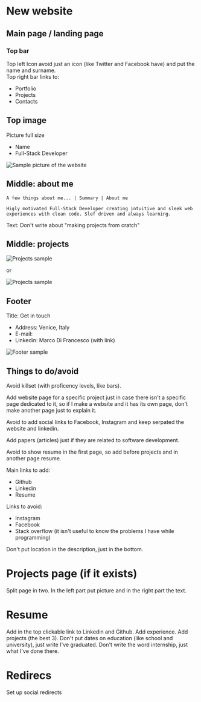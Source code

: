 # New website
## Main page / landing page
### Top bar
Top left Icon avoid just an icon (like Twitter and Facebook have) and put the name and surname.  
Top right bar links to:
- Portfolio
- Projects
- Contacts

## Top image
Picture full size
- Name
- Full-Stack Developer


![Sample picture of the website](https://i.imgur.com/xKTVMUx.png)

## Middle: about me
```
A few things about me... | Summary | About me

Higly motivated Full-Stack Developer creating intuitive and sleek web experiences with clean code. Slef driven and always learning.
```

Text:
Don't write about 
"making projects from cratch"

## Middle: projects
![Projects sample](https://i.imgur.com/QfrJFsB.png)

or

![Projects sample](https://i.imgur.com/VxTvhgn.png)


## Footer
Title: Get in touch
- Address: Venice, Italy
- E-mail: 
- Linkedin: Marco Di Francesco (with link)

![Footer sample](https://i.imgur.com/5Xni3c7.png)

## Things to do/avoid
Avoid killset (with proficency levels, like bars).

Add website page for a specific project just in case there isn't a specific page dedicated to it, so if I make a website and it has its own page, don't make another page just to explain it.

Avoid to add social links to Facebook, Instagram and keep serpated the website and linkedin.

Add papers (articles) just if they are related to software development.

Avoid to show resume in the first page, so add before projects and in another page resume.

Main links to add:
- Github
- Linkedin
- Resume

Links to avoid:
- Instagram
- Facebook
- Stack overflow (it isn't useful to know the problems I have while programming)

Don't put location in the description, just in the bottom.



# Projects page (if it exists)
Split page in two. In the left part put picture and in the right part the text.

# Resume
Add in the top clickable link to Linkedin and Github.
Add experience.
Add projects (the best 3).
Don't put dates on education (like school and university), just write I've graduated.
Don't write the word internship, just what I've done there.

# Redirecs
Set up social redirects